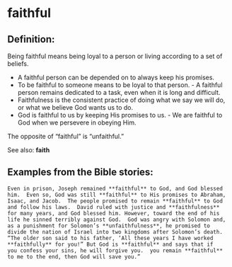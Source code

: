 faithful
========

###

Definition:
-----------

Being faithful  means being loyal to a person or living according to a
set of beliefs.

-   A faithful person can be depended on to always keep his promises.
-   To be faithful to someone means to be loyal to that person.  -
A faithful person remains dedicated to a task, even when it is long
    and difficult.
-   Faithfulness is the consistent practice of doing what we say we will
    do, or what we believe God wants us to do.
-   God is faithful to us by keeping His promises to us.  -   We are
faithful to God when we persevere in obeying Him.

The opposite of “faithful” is “unfaithful.”

See also: **faith**

Examples from the Bible stories:
--------------------------------

    Even in prison, Joseph remained **faithful** to God, and God blessed
    him.  Even so, God was still **faithful** to His promises to Abraham,
    Isaac, and Jacob.  The people promised to remain **faithful** to God
    and follow his laws.  David ruled with justice and **faithfulness**
    for many years, and God blessed him. However, toward the end of his
    life he sinned terribly against God.  God was angry with Solomon and,
    as a punishment for Solomon’s **unfaithfulness**, he promised to
    divide the nation of Israel into two kingdoms after Solomon’s death.
    “The older son said to his father, ‘All these years I have worked
    **faithfully** for you!” But God is **faithful** and says that if
    you confess your sins, he will forgive you.  you remain **faithful**
    to me to the end, then God will save you.”

